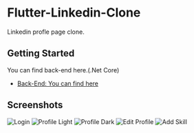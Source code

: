 # Flutter-Linkedin-Clone
Linkedin profle page clone.

## Getting Started

You can find back-end here.(.Net Core)

- [Back-End: You can find here](https://github.com/hakanemrebasol/NetCore-LinkedinClone-Back-End)

## Screenshots
![Login](https://i.ibb.co/gSVBs0g/Screenshot-20200204-165403.png)
![Profile Light](https://i.ibb.co/4mJTkS4/Screenshot-2020-02-04-12-08-11.jpg)
![Profile Dark](https://i.ibb.co/bWRrbCy/Screenshot-2020-02-04-16-57-49.jpg)
![Edit Profile](https://i.ibb.co/JqPXVZW/Screenshot-20200204-165503.png)
![Add Skill](https://i.ibb.co/BCWRSgm/index.jpg)
